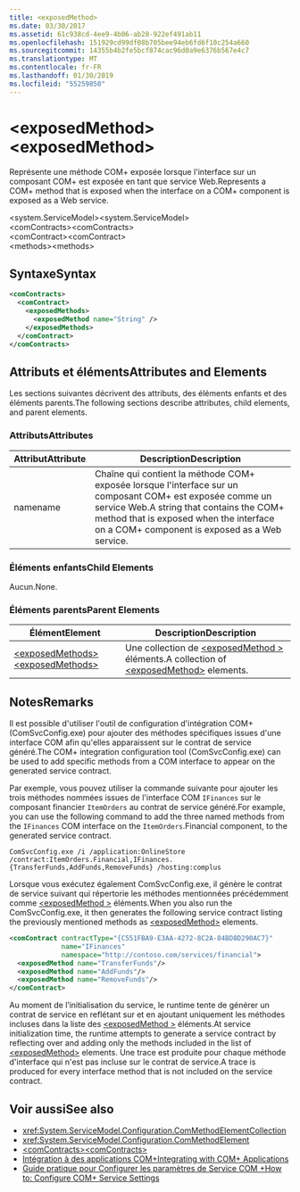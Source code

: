 ```yaml
---
title: <exposedMethod>
ms.date: 03/30/2017
ms.assetid: 61c938cd-4ee9-4b06-ab28-922ef491ab11
ms.openlocfilehash: 151929cd99df08b705bee94eb6fd6f10c254a660
ms.sourcegitcommit: 14355b4b2fe5bcf874cac96d0a9e6376b567e4c7
ms.translationtype: MT
ms.contentlocale: fr-FR
ms.lasthandoff: 01/30/2019
ms.locfileid: "55259850"
---
```

# <a name="exposedmethod"></a><span data-ttu-id="b1319-101">\<exposedMethod></span><span class="sxs-lookup"><span data-stu-id="b1319-101">\<exposedMethod></span></span>
<span data-ttu-id="b1319-102">Représente une méthode COM+ exposée lorsque l'interface sur un composant COM+ est exposée en tant que service Web.</span><span class="sxs-lookup"><span data-stu-id="b1319-102">Represents a COM+ method that is exposed when the interface on a COM+ component is exposed as a Web service.</span></span>  
  
 <span data-ttu-id="b1319-103">\<system.ServiceModel></span><span class="sxs-lookup"><span data-stu-id="b1319-103">\<system.ServiceModel></span></span>  
<span data-ttu-id="b1319-104">\<comContracts></span><span class="sxs-lookup"><span data-stu-id="b1319-104">\<comContracts></span></span>  
<span data-ttu-id="b1319-105">\<comContract></span><span class="sxs-lookup"><span data-stu-id="b1319-105">\<comContract></span></span>  
<span data-ttu-id="b1319-106">\<methods></span><span class="sxs-lookup"><span data-stu-id="b1319-106">\<methods></span></span>  
  
## <a name="syntax"></a><span data-ttu-id="b1319-107">Syntaxe</span><span class="sxs-lookup"><span data-stu-id="b1319-107">Syntax</span></span>  
  
```xml  
<comContracts>
  <comContract>
    <exposedMethods>
      <exposedMethod name="String" />
    </exposedMethods>
  </comContract>
</comContracts>
```  
  
## <a name="attributes-and-elements"></a><span data-ttu-id="b1319-108">Attributs et éléments</span><span class="sxs-lookup"><span data-stu-id="b1319-108">Attributes and Elements</span></span>  
 <span data-ttu-id="b1319-109">Les sections suivantes décrivent des attributs, des éléments enfants et des éléments parents.</span><span class="sxs-lookup"><span data-stu-id="b1319-109">The following sections describe attributes, child elements, and parent elements.</span></span>  
  
### <a name="attributes"></a><span data-ttu-id="b1319-110">Attributs</span><span class="sxs-lookup"><span data-stu-id="b1319-110">Attributes</span></span>  
  
|<span data-ttu-id="b1319-111">Attribut</span><span class="sxs-lookup"><span data-stu-id="b1319-111">Attribute</span></span>|<span data-ttu-id="b1319-112">Description</span><span class="sxs-lookup"><span data-stu-id="b1319-112">Description</span></span>|  
|---------------|-----------------|  
|<span data-ttu-id="b1319-113">name</span><span class="sxs-lookup"><span data-stu-id="b1319-113">name</span></span>|<span data-ttu-id="b1319-114">Chaîne qui contient la méthode COM+ exposée lorsque l'interface sur un composant COM+ est exposée comme un service Web.</span><span class="sxs-lookup"><span data-stu-id="b1319-114">A string that contains the COM+ method that is exposed when the interface on a COM+ component is exposed as a Web service.</span></span>|  
  
### <a name="child-elements"></a><span data-ttu-id="b1319-115">Éléments enfants</span><span class="sxs-lookup"><span data-stu-id="b1319-115">Child Elements</span></span>  
 <span data-ttu-id="b1319-116">Aucun.</span><span class="sxs-lookup"><span data-stu-id="b1319-116">None.</span></span>  
  
### <a name="parent-elements"></a><span data-ttu-id="b1319-117">Éléments parents</span><span class="sxs-lookup"><span data-stu-id="b1319-117">Parent Elements</span></span>  
  
|<span data-ttu-id="b1319-118">Élément</span><span class="sxs-lookup"><span data-stu-id="b1319-118">Element</span></span>|<span data-ttu-id="b1319-119">Description</span><span class="sxs-lookup"><span data-stu-id="b1319-119">Description</span></span>|  
|-------------|-----------------|  
|[<span data-ttu-id="b1319-120">\<exposedMethods></span><span class="sxs-lookup"><span data-stu-id="b1319-120">\<exposedMethods></span></span>](../../../../../docs/framework/configure-apps/file-schema/wcf/exposedmethods.md)|<span data-ttu-id="b1319-121">Une collection de [ \<exposedMethod >](../../../../../docs/framework/configure-apps/file-schema/wcf/exposedmethod.md) éléments.</span><span class="sxs-lookup"><span data-stu-id="b1319-121">A collection of [\<exposedMethod>](../../../../../docs/framework/configure-apps/file-schema/wcf/exposedmethod.md) elements.</span></span>|  
  
## <a name="remarks"></a><span data-ttu-id="b1319-122">Notes</span><span class="sxs-lookup"><span data-stu-id="b1319-122">Remarks</span></span>  
 <span data-ttu-id="b1319-123">Il est possible d'utiliser l'outil de configuration d'intégration COM+ (ComSvcConfig.exe) pour ajouter des méthodes spécifiques issues d'une interface COM afin qu'elles apparaissent sur le contrat de service généré.</span><span class="sxs-lookup"><span data-stu-id="b1319-123">The COM+ integration configuration tool (ComSvcConfig.exe) can be used to add specific methods from a COM interface to appear on the generated service contract.</span></span>  
  
 <span data-ttu-id="b1319-124">Par exemple, vous pouvez utiliser la commande suivante pour ajouter les trois méthodes nommées issues de l'interface COM `IFinances` sur le composant financier `ItemOrders` au contrat de service généré.</span><span class="sxs-lookup"><span data-stu-id="b1319-124">For example, you can use the following command to add the three named methods from the `IFinances` COM interface on the `ItemOrders`.Financial component, to the generated service contract.</span></span>  
  
 `ComSvcConfig.exe /i /application:OnlineStore /contract:ItemOrders.Financial,IFinances.{TransferFunds,AddFunds,RemoveFunds} /hosting:complus`  
  
 <span data-ttu-id="b1319-125">Lorsque vous exécutez également ComSvcConfig.exe, il génère le contrat de service suivant qui répertorie les méthodes mentionnées précédemment comme [ \<exposedMethod >](../../../../../docs/framework/configure-apps/file-schema/wcf/exposedmethod.md) éléments.</span><span class="sxs-lookup"><span data-stu-id="b1319-125">When you also run the ComSvcConfig.exe, it then generates the following service contract listing the previously mentioned methods as [\<exposedMethod>](../../../../../docs/framework/configure-apps/file-schema/wcf/exposedmethod.md) elements.</span></span>  
  
```xml  
<comContract contractType="{C551FBA9-E3AA-4272-8C2A-84BD8D290AC7}"
             name="IFinances"
             namespace="http://contoso.com/services/financial">
  <exposedMethod name="TransferFunds"/>
  <exposedMethod name="AddFunds"/>
  <exposedMethod name="RemoveFunds"/>
</comContract>
```  
  
 <span data-ttu-id="b1319-126">Au moment de l’initialisation du service, le runtime tente de générer un contrat de service en reflétant sur et en ajoutant uniquement les méthodes incluses dans la liste des [ \<exposedMethod >](../../../../../docs/framework/configure-apps/file-schema/wcf/exposedmethod.md) éléments.</span><span class="sxs-lookup"><span data-stu-id="b1319-126">At service initialization time, the runtime attempts to generate a service contract by reflecting over and adding only the methods included in the list of [\<exposedMethod>](../../../../../docs/framework/configure-apps/file-schema/wcf/exposedmethod.md) elements.</span></span> <span data-ttu-id="b1319-127">Une trace est produite pour chaque méthode d'interface qui n'est pas incluse sur le contrat de service.</span><span class="sxs-lookup"><span data-stu-id="b1319-127">A trace is produced for every interface method that is not included on the service contract.</span></span>  
  
## <a name="see-also"></a><span data-ttu-id="b1319-128">Voir aussi</span><span class="sxs-lookup"><span data-stu-id="b1319-128">See also</span></span>
- <xref:System.ServiceModel.Configuration.ComMethodElementCollection>
- <xref:System.ServiceModel.Configuration.ComMethodElement>
- [<span data-ttu-id="b1319-129">\<comContracts></span><span class="sxs-lookup"><span data-stu-id="b1319-129">\<comContracts></span></span>](../../../../../docs/framework/configure-apps/file-schema/wcf/comcontracts.md)
- [<span data-ttu-id="b1319-130">Intégration à des applications COM+</span><span class="sxs-lookup"><span data-stu-id="b1319-130">Integrating with COM+ Applications</span></span>](../../../../../docs/framework/wcf/feature-details/integrating-with-com-plus-applications.md)
- [<span data-ttu-id="b1319-131">Guide pratique pour Configurer les paramètres de Service COM +</span><span class="sxs-lookup"><span data-stu-id="b1319-131">How to: Configure COM+ Service Settings</span></span>](../../../../../docs/framework/wcf/feature-details/how-to-configure-com-service-settings.md)
